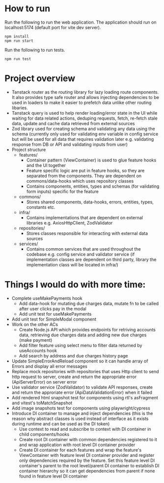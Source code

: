 # How to run
Run the following to run the web application. The application should run on localhost:5174 (default port for vite dev server).
```
npm install
npm run start
```

Run the following to run tests.
```
npm run test
```

# Project overview
* Tanstack router as the routing library for lazy loading route components. It also provides type safe router and allows injecting dependencies to be used in loaders to make it easier to prefetch data unlike other routing libaries.
* Tanstack query is used to help render loading/error state in the UI while waiting for data related actions, deduping requests, fetch, re-fetch stale data, update and cache data retrieved from external sources
* Zod library used for creating schema and validating any data using the schema (currently only used for validating env variable in config service but will be used for all data that requires validation later e.g. validating response from DB or API and validating inputs from user)
* Project structure
  * features/
    * Container pattern (ViewContainer) is used to glue feature hooks and the UI together
    * Feature specific logic are put in feature hooks, so they are separated from the components. They are dependent on commons/data-hooks which uses repository classes
    * Contains components, entities, types and schemas (for validating form inputs) specific for the feature
  * commons/
    * Stores shared components, data-hooks, errors, entities, types, constants etc.
  * infra/
    * Contains implementations that are dependent on external libraries e.g. AxiosHttpClient, ZodValidator
  * repositories/
    * Stores classes responsible for interacting with external data sources
  * services/
    * Contains common services that are used throughout the codebase e.g. config service and validator service (if implementation classes are dependent on third party, library the implementation class will be located in infra/)

# Things I would do with more time:
* Complete useMakePayments hook
  * Add data-hook for mutating due charges data, mutate fn to be called after user clicks pay in the modal
  * Add unit test for useMakePayments
* Add unit test for SimpleModal component
* Work on the other ACs
  * Create Node.js API which provides endpoints for retriving accounts data, retrieving due charges data and adding new due charges (make payment)
  * Add filter feature using select menu to filter data returned by useAccounts hook
  * Add search by address and due charges history page
* Update SimpleErrorAndReload component so it can handle array of Errors and display all error messages 
* Replace mock repositories with repositories that uses Http client to send http request to server, create and return the appropriate error (ApiServerError) on server error
* Use validator service (ZodValidator) to validate API responses, create and return the approriate error (ApiDataValidationError) when it failed
* Add rendered html snapshot test for components using rtl's asFragment and vitest's toMatchSnapshot
* Add image snapshots test for components using playwright/cypress
* Introduce DI container to manage and inject dependencies (this is the reason why abstract classes is used instead of interface as it exists during runtime and can be used as the DI token)
  * Use context to read and subscribe to context with DI container in child components/hooks
  * Create root DI container with common dependencies registered to it and wrap application with root level DI container provider
  * Create DI container for each features and wrap the feature's ViewContainer with feature level DI container provider and register only dependencies required by the feature. Set this feature level DI container's parent to the root level/parent DI container to establish DI container hierarchy so it can get dependencies from parent if none found in feature level DI container